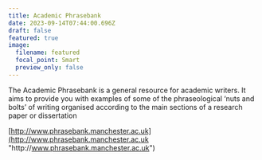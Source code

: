 ```yaml
---
title: Academic Phrasebank
date: 2023-09-14T07:44:00.696Z
draft: false
featured: true
image:
  filename: featured
  focal_point: Smart
  preview_only: false
---
```

The Academic Phrasebank is a general resource for academic writers. It aims to provide you with examples of some of the phraseological ‘nuts and bolts’ of writing organised according to the main sections of a research paper or dissertation

[http://www.phrasebank.manchester.ac.uk](http://www.phrasebank.manchester.ac.uk "http\://www.phrasebank.manchester.ac.uk")